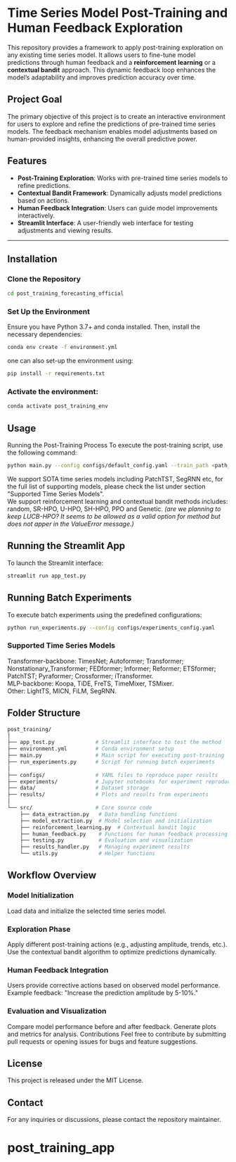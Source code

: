 # Time Series Model Post-Training and Human Feedback Exploration

This repository provides a framework to apply post-training exploration on any existing time series model. It allows users to fine-tune model predictions through human feedback and a **reinforcement learning** or a **contextual bandit** approach. This dynamic feedback loop enhances the model’s adaptability and improves prediction accuracy over time.

## Project Goal

The primary objective of this project is to create an interactive environment for users to explore and refine the predictions of pre-trained time series models. The feedback mechanism enables model adjustments based on human-provided insights, enhancing the overall predictive power.

## Features

- **Post-Training Exploration**: Works with pre-trained time series models to refine predictions.
- **Contextual Bandit Framework**: Dynamically adjusts model predictions based on actions.
- **Human Feedback Integration**: Users can guide model improvements interactively.
- **Streamlit Interface**: A user-friendly web interface for testing adjustments and viewing results.

---

## Installation

### Clone the Repository

```bash
cd post_training_forecasting_official
```
### Set Up the Environment
Ensure you have Python 3.7+ and conda installed. Then, install the necessary dependencies:
```bash
conda env create -f environment.yml
```
one can also set-up the environment using:
```bash
pip install -r requirements.txt
```

### Activate the environment:
```bash
conda activate post_training_env
```

## Usage
Running the Post-Training Process
To execute the post-training script, use the following command:
```bash
python main.py --config configs/default_config.yaml --train_path <path_to_train_data> --model <model_name> --window_size <window_size> --prediction_horizon <prediction_horizon> --batch_size <batch_size> --method <rl_method>
```
We support SOTA time series models including PatchTST, SegRNN etc, for the full list of supporting models, please check the list under section "Supported Time Series Models". <br>
We support reinforcement learning and contextual bandit methods includes: random, SR-HPO, U-HPO, SH-HPO, PPO and Genetic. *(are we planning to keep LUCB-HPO? It seems to be allowed as a valid option for method but does not apper in the ValueError message.)*

## Running the Streamlit App
To launch the Streamlit interface:

```bash
streamlit run app_test.py
```
## Running Batch Experiments
To execute batch experiments using the predefined configurations:

```bash
python run_experiments.py --config configs/experiments_config.yaml
```

### Supported Time Series Models

Transformer-backbone: TimesNet; Autoformer; Transformer; Nonstationary_Transformer; FEDformer; Informer; Reformer; ETSformer; PatchTST; Pyraformer; Crossformer; iTransformer.<br>
MLP-backbone: Koopa, TiDE, FreTS, TimeMixer, TSMixer.<br>
Other: LightTS, MICN, FiLM, SegRNN.

## Folder Structure
```bash
post_training/
│
├── app_test.py             # Streamlit interface to test the method
├── environment.yml         # Conda environment setup
├── main.py                 # Main script for executing post-training
├── run_experiments.py      # Script for running batch experiments
│
├── configs/                # YAML files to reproduce paper results
├── experiments/            # Jupyter notebooks for experiment reproduction
├── data/                   # Dataset storage
├── results/                # Plots and results from experiments
│
└── src/                    # Core source code
    ├── data_extraction.py   # Data handling functions
    ├── model_extraction.py  # Model selection and initialization
    ├── reinforcement_learning.py  # Contextual bandit logic
    ├── human_feedback.py    # Functions for human feedback processing
    ├── testing.py           # Evaluation and visualization
    ├── results_handler.py   # Managing experiment results
    └── utils.py             # Helper functions
```
## Workflow Overview
### Model Initialization

Load data and initialize the selected time series model.
### Exploration Phase

Apply different post-training actions (e.g., adjusting amplitude, trends, etc.).
Use the contextual bandit algorithm to optimize predictions dynamically.
### Human Feedback Integration

Users provide corrective actions based on observed model performance.
Example feedback: "Increase the prediction amplitude by 5-10%."
### Evaluation and Visualization

Compare model performance before and after feedback.
Generate plots and metrics for analysis.
Contributions
Feel free to contribute by submitting pull requests or opening issues for bugs and feature suggestions.

## License
This project is released under the MIT License.

## Contact
For any inquiries or discussions, please contact the repository maintainer.

# post_training_app
